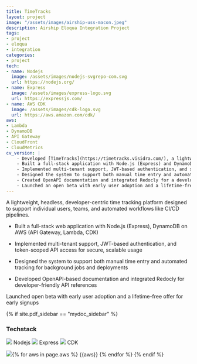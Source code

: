 ```yaml
---
title: TimeTracks
layout: project
image: "/assets/images/airship-uss-macon.jpeg"
description: Airship Eloqua Integration Project
tags:
- project
- eloqua
- integration
categories:
- project
tech:
- name: Nodejs
  image: /assets/images/nodejs-svgrepo-com.svg
  url: https://nodejs.org/
- name: Express
  image: /assets/images/express-logo.svg
  url: https://expressjs.com/
- name: AWS CDK
  image: /assets/images/cdk-logo.svg
  url: https://aws.amazon.com/cdk/
aws:
- Lambda
- DynamoDB
- API Gateway
- CloudFront
- CloudMetrics
cv_version: |
    - Developed [TimeTracks](https://timetracks.visidra.com/), a lightweight, headless time tracking platform for individuals, teams, and automated workflows (e.g. CI/CD)
    - Built a full-stack application with Node.js (Express) and DynamoDB using AWS Lambda, API Gateway, and CDK
    - Implemented multi-tenant support, JWT-based authentication, and scoped token access for secure API usage
    - Designed the system to support both manual time entry and automated tracking for background jobs and deployments
    - Created OpenAPI documentation and integrated Redocly for a developer-friendly API experience
    - Launched an open beta with early user adoption and a lifetime-free plan for initial signups
---
```


A lightweight, headless, developer-centric time tracking platform designed to support individual users, teams, and automated workflows like CI/CD pipelines.

* Built a full-stack web application with Node.js (Express), DynamoDB on AWS (API Gateway, Lambda, CDK)

* Implemented multi-tenant support, JWT-based authentication, and token-scoped API access for secure, scalable usage

* Designed the system to support both manual time entry and automated tracking for background jobs and deployments

* Developed OpenAPI-based documentation and integrated Redocly for developer-friendly API references

Launched open beta with early user adoption and a lifetime-free offer for early signups

{% if site.pdf_sidebar == "mydoc_sidebar" %}
### Techstack
<span class="label label-default">
    <img class="tech-badge" src="/mydoc-pdf{{site.data.vars.nodejs-image}}"> Nodejs
</span>
<span class="label label-info">
    <img class="tech-badge" src="/mydoc-pdf{{site.data.vars.express-image}}"> Express
</span>
<span class="label label-primary">
    <img class="tech-badge" src="/mydoc-pdf{{site.data.vars.cdk-image}}"> CDK
</span>

<img class="tech-badge" src="/mydoc-pdf{{site.data.vars.aws-image}}">{% for aws in page.aws %}
<span class="label label-warning"> {{aws}} </span>{% endfor %}
{% endif %}
